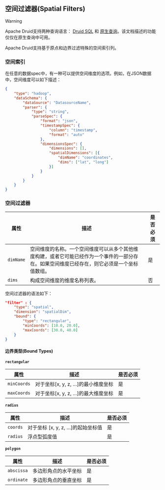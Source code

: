 <!-- toc -->

<script async src="https://pagead2.googlesyndication.com/pagead/js/adsbygoogle.js"></script>
<ins class="adsbygoogle"
     style="display:block; text-align:center;"
     data-ad-layout="in-article"
     data-ad-format="fluid"
     data-ad-client="ca-pub-8828078415045620"
     data-ad-slot="7586680510"></ins>
<script>
     (adsbygoogle = window.adsbygoogle || []).push({});
</script>

## 空间过滤器(Spatial Filters)

> [!WARNING]
> Apache Druid支持两种查询语言： [Druid SQL](druidsql.md) 和 [原生查询](makeNativeQueries.md)。该文档描述的功能仅仅在原生查询中可用。

Apache Druid支持基于原点和边界过滤特殊的空间索引列。

### 空间索引

在任意的数据spec中，有一种可以提供空间维度的选项。例如，在JSON数据中，空间维度可以如下描述：

```json
{
    "type": "hadoop",
    "dataSchema": {
        "dataSource": "DatasourceName",
        "parser": {
            "type": "string",
            "parseSpec": {
                "format": "json",
                "timestampSpec": {
                    "column": "timestamp",
                    "format": "auto"
                },
                "dimensionsSpec": {
                    "dimensions": [],
                    "spatialDimensions": [{
                        "dimName": "coordinates",
                        "dims": ["lat", "long"]
                    }]
                }
            }
        }
    }
}
```

### 空间过滤器

| 属性 | 描述 | 是否必须 |
|-|-|-|
| `dimName` | 空间维度的名称。一个空间维度可以从多个其他维度构建，或者它可能已经作为一个事件的一部分存在。如果空间维度已经存在，则它必须是一个坐标值数组。 | 是 |
| `dims` | 构成空间维度的维度名称列表。 | 否 |

空间过滤器的语法如下：

```json
"filter" : {
    "type": "spatial",
    "dimension": "spatialDim",
    "bound": {
        "type": "rectangular",
        "minCoords": [10.0, 20.0],
        "maxCoords": [30.0, 40.0]
    }
}
```

#### 边界类型(Bound Types)

**`rectangular`**

| 属性 | 描述 | 是否必须 |
|-|-|-|
| `minCoords` | 对于坐标[x, y, z, …]的最小维度坐标 | 是 |
| `maxCoords` | 对于坐标[x, y, z, …]的最大维度坐标 | 是 |

**`radius`**

| 属性 | 描述 | 是否必须 |
|-|-|-|
| `coords` | 对于坐标 [x, y, z, …]的起始坐标值 | 是 |
| `radius` | 浮点型弧度值 | 是 |

**`polygon`**

| 属性 | 描述 | 是否必须 |
|-|-|-|
| `abscissa` | 多边形角点的水平坐标 | 是 |
| `ordinate` | 多边形角点的垂直坐标 | 是 |

